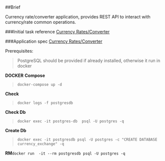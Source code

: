 ##Brief 

Currency rate/converter application, provides
REST API to interact with currency/rate common operations.

###Initial task reference
[Currency Rates/Converter  ](http://a.com)

###Application spec
[Currency Rates/Converter  ](http://a.com)


Prerequisites:
>PostgreSQL should be provided if already installed,
 otherwise it run in docker
 

**DOCKER**
**Compose**
>`docker-compose up -d`

**Check**
>`docker logs -f postgresdb` 

**Check Db**
>`docker exec -it postgres-db  psql -U postgres -q`

**Create Db**
>`docker exec -it postgresdb psql -U postgres -c "CREATE DATABASE currency_exchange" -q`

**RM**`docker run  -it --rm postgresdb psql -U postgres -q`

